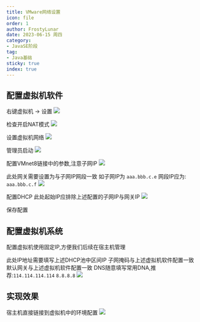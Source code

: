 ```yaml
---
title: VMware网络设置
icon: file
order: 1
author: FrostyLunar
date: 2023-06-15 周四
category:
- JavaSE阶段
tag:
- Java基础
sticky: true
index: true
---
```



## 配置虚拟机软件

右键虚拟机 -> 设置
![](./assets/Pasted_image_20230409134733.png)

检查开启NAT模式
![](./assets/Pasted_image_20230409134754.png)

设置虚拟机网络
![](./assets/Pasted_image_20230409134908.png)

管理员启动
![](./assets/Pasted_image_20230409134944.png)

配置VMnet8链接中的参数,注意子网IP
![](./assets/Pasted_image_20230409135009.png)

此处网关需要设置为与子网IP网段一致
	如子网IP为 `aaa.bbb.c.e`  网段IP应为: `aaa.bbb.c.f`
![](./assets/Pasted_image_20230409135154.png)

配置DHCP
此处起始IP应排除上述配置的子网IP与网关IP
![](./assets/Pasted_image_20230409135410.png)

保存配置

## 配置虚拟机系统

配置虚拟机使用固定IP,方便我们后续在宿主机管理

此处IP地址需要填写上述DHCP池中区间IP
子网掩码与上述虚拟机软件配置一致
默认网关与上述虚拟机软件配置一致
DNS随意填写常用DNA,推荐:`114.114.114.114` `8.8.8.8`
![](./assets/Pasted_image_20230409135713.png)

## 实现效果

宿主机直接链接到虚拟机中的环境配置
![](./assets/Pasted_image_20230409135924.png)